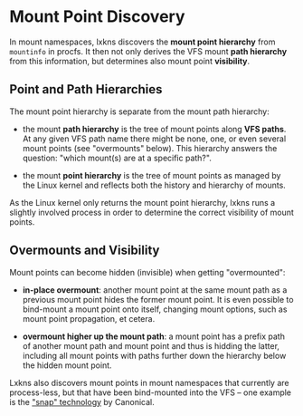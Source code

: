 # Mount Point Discovery

In mount namespaces, lxkns discovers the **mount point hierarchy** from
`mountinfo` in procfs. It then not only derives the VFS mount **path hierarchy**
from this information, but determines also mount point **visibility**.

## Point and Path Hierarchies

The mount point hierarchy is separate from the mount path hierarchy:

- the mount **path hierarchy** is the tree of mount points along **VFS paths**.
  At any given VFS path name there might be none, one, or even several mount
  points (see "overmounts" below). This hierarchy answers the question: "which
  mount(s) are at a specific path?".

- the mount **point hierarchy** is the tree of mount points as managed by the
  Linux kernel and reflects both the history and hierarchy of mounts.

As the Linux kernel only returns the mount point hierarchy, lxkns runs a
slightly involved process in order to determine the correct visibility of mount
points.

## Overmounts and Visibility

Mount points can become hidden (invisible) when getting "overmounted":

- **in-place overmount**: another mount point at the same mount path as a
  previous mount point hides the former mount point. It is even possible to
  bind-mount a mount point onto itself, changing mount options, such as mount
  point propagation, et cetera.

- **overmount higher up the mount path**: a mount point has a prefix path of
  another mount path and mount point and thus is hidding the latter, including
  all mount points with paths further down the hierarchy below the hidden mount
  point.

Lxkns also discovers mount points in mount namespaces that currently are
process-less, but that have been bind-mounted into the VFS – one example is the
["snap" technology](https://snapcraft.io/docs) by Canonical.
